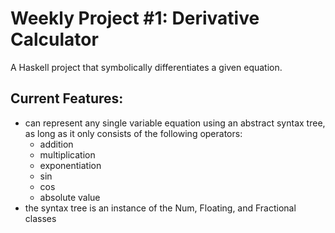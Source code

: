 # Weekly Project #1: Derivative Calculator

A Haskell project that symbolically differentiates a given equation.

## Current Features:
- can represent any single variable equation using an abstract syntax tree, as long as it only consists of the following operators:
    - addition
    - multiplication
    - exponentiation
    - sin
    - cos
    - absolute value
- the syntax tree is an instance of the Num, Floating, and Fractional classes